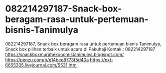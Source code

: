 # 082214297187-Snack-box-beragam-rasa-untuk-pertemuan-bisnis-Tanimulya
082214297187, Snack box beragam rasa untuk pertemuan bisnis Tanimulya, Snack box pilihan terbaik untuk acara di Pakuhaji Kontak : 082214297187  https://snackboxmurahekonomistanimulya.blogspot.com/  https://penzu.com/p/e14bce8773f5d40a  https://ext-6655335.livejournal.com/5531.html
